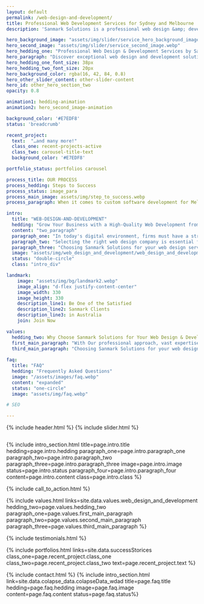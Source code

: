 ```yaml
---
layout: default
permalink: /web-design-and-development/
title: Professional Web Development Services for Sydney and Melbourne
description: 'Sanmark Solutions is a professional web design &amp; development service provider company for Sydney and Melbourne.'

hero_background_image: "assets/img/slider/service_hero_background_image.webp.webp"
hero_second_image: "assets/img/slider/service_second_image.webp"
hero_hedding_one: "Professional Web Design & Development Services by Sanmark Solutions"
hero_paragraph: "Discover exceptional web design and development solutions tailored to your business needs with Sanmark Solutions. Our experienced team of professionals combines creativity, technical expertise, and industry insights to craft engaging, responsive, and high-performing websites that drive success for businesses in Melbourne, Sydney, and beyond. Elevate your online presence and unlock your business's true potential with Sanmark Solutions."
hero_hedding_one_font_size: 38px
hero_hedding_two_font_size: 20px
hero_background_color: rgba(16, 42, 84, 0.8)
hero_other_slider_content: other-slider-content
hero_id: other_hero_section_two
opacity: 0.8

animation1: hedding-animation
animation2: hero_second_image-animation

background_color: '#E7EDF8'
status: 'breadcrumb' 

recent_project: 
  text:  "…and many more!"
  class_one: recent-projects-active
  class_two: carousel-title-text
  background_color: '#E7EDF8'

portfolio_status: portfolios carousel

process_title: OUR PROCESS
process_hedding: Steps to Success
process_status: image_para
process_main_image: assets/img/step_to_success.webp
process_paragraph: When it comes to custom software development for Melbourne & Sydney businesses, we follow a methodological process to take your software project from vision to reality. It involves open and honest communication, timely actions, frequent deliverables, and thorough reviews.

intro:
  title: "WEB-DESIGN-AND-DEVELOPMENT"
  hedding: "Grow Your Business with a High-Quality Web Development from a Professional Service"
  content: "two_paragraph"
  paragraph_one: "In today's digital environment, firms must have a strong online presence. A dynamic and user-friendly website serves as an effective marketing tool, drawing in potential clients and inciting them to learn more about your goods or services while also reflecting the identity and values of your company. You may increase your business's online visibility, better the client experience, and ultimately spur business growth by investing in expert site design." 
  paragraph_two: "Selecting the right web design company is essential for achieving your online objectives. When choosing a business to create your website, take into account aspects like their portfolio, knowledge of your sector, technological prowess, and dedication to client happiness. In order to satisfy your specific business objectives and provide continuous assistance to ensure ongoing success, a trustworthy web development partner should be able to provide a responsive, SEO-optimised, and aesthetically pleasing website."
  paragraph_three: "Choosing Sanmark Solutions for your web design service offers numerous advantages. Our team of skilled professionals is dedicated to creating tailored web solutions that align with your business goals and target audience. We pride ourselves on our local expertise, understanding the specific needs of Melbourne and Sydney businesses, and providing exceptional customer service. By partnering with Sanmark Solutions, you can trust that your web development project will be handled with care, professionalism, and a focus on delivering tangible results to help your business thrive in the competitive online marketplace."
  image: "assets/img/web_design_and_development/web_design_and_development.webp"
  status: "double-circle"
  class: "intro_div"

landmark:
    image: "assets/img/bg/landmark2.webp"
    image_align: "d-flex justify-content-center"
    image_width: 330
    image_height: 330
    description_line1: Be One of the Satisfied
    description_line2: Sanmark Clients
    description_line3: in Australia
    join: Join Now

values:
  hedding_two: Why Choose Sanmark Solutions for Your Web Design & Development Needs
  first_main_paragraph: "With Our professional approach, vast expertise, and constant dedication to the success of our clients, Sanmark Solutions has established a reputation as a dependable and trustworthy partner among Melbourne and Sydney enterprises. Our great web design and development services have elevated us to the top of the list for companies looking for a committed partner that regularly produces outstanding results. You can be confident that your online presence is in the skilled hands of subject-matter experts who are enthusiastic about assisting your brand in shining when Sanmark Solutions is by your side."
  third_main_paragraph: "Choosing Sanmark Solutions for your web design and development needs will elevate your online presence and help your business thrive. Experience our tailored solutions and unwavering dedication to client satisfaction firsthand. Take the next step towards a successful online presence — contact us today and let’s work together to bring your vision to life."
  
faq:
  title: "FAQ"
  hedding: "Frequently Asked Questions"
  image: "/assets/images/faq.webp"
  content: "expanded"
  status: "one-circle"
  image: "assets/img/faq.webp"

# SEO

---
```


{% include header.html %}
{% include slider.html %}

<div style="margin-top:-50px; background-color:{{page.background_color}};" >
    <div style="height:50px"></div>
    </div>

{% include intro_section.html  title=page.intro.title hedding=page.intro.hedding
      paragraph_one=page.intro.paragraph_one paragraph_two=page.intro.paragraph_two paragraph_three=page.intro.paragraph_three image=page.intro.image status=page.intro.status paragraph_four=page.intro.paragraph_four content=page.intro.content class=page.intro.class %}

{% include call_to_action.html %}

{% include values.html links=site.data.values.web_design_and_development hedding_two=page.values.hedding_two paragraph_one=page.values.first_main_paragraph paragraph_two=page.values.second_main_paragraph paragraph_three=page.values.third_main_paragraph %}

{% include testimonials.html %}

{% include portfolios.html links=site.data.successStorices class_one=page.recent_project.class_one class_two=page.recent_project.class_two text=page.recent_project.text %}

{% include contact.html %}
{% include intro_section.html link=site.data.colapse_data.colapseData_wdad title=page.faq.title hedding=page.faq.hedding image=page.faq.image content=page.faq.content status=page.faq.status%}

<script>
  $(document).ready(function () {
      var owl1 = $('#carouselOne .owl-carousel'); // Target the first carousel
      owl1.owlCarousel();
      $('#carouselOne .customNextBtn').click(function () { // Target the next button of the first carousel
          owl1.trigger('next.owl.carousel');
      });
      $('#carouselOne .customPrevBtn').click(function () { // Target the previous button of the first carousel
          owl1.trigger('prev.owl.carousel', [300]);
      });
  });

  $(document).ready(function () {
      var owl2 = $('#carouselTwo .owl-carousel'); // Target the second carousel
      owl2.owlCarousel();
      $('#carouselTwo .customNextBtn').click(function () { // Target the next button of the second carousel
          owl2.trigger('next.owl.carousel');
      });
      $('#carouselTwo .customPrevBtn').click(function () { // Target the previous button of the second carousel
          owl2.trigger('prev.owl.carousel', [300]);
      });
  });

  function setCardHeights() {
      // Reset card heights
      $('.value-card').height('auto');

      // Initialize variables
      let maxHeight = 0;

      // Find the maximum height among the cards
      $('.value-card').each(function () {
        const cardHeight = $(this).outerHeight();
        maxHeight = Math.max(maxHeight, cardHeight);
      });

      // Set the maximum height to all the cards
      $('.value-card').height(maxHeight);
    }

    // Call the function initially and on window resize
    $(window).on('load resize', function () {
      setCardHeights();
    });

  $(document).ready(function() {
    $("#owl-demo").owlCarousel({
    autoPlay: 3000, //Set AutoPlay to 3 seconds
    items : 4,
    itemsDesktop : [1199,3],
    itemsDesktopSmall : [979,3]
  });
});
</script>
